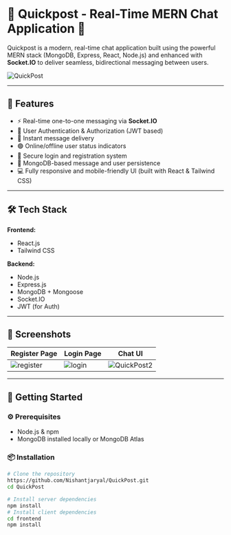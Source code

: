 # 🚀 Quickpost - Real-Time MERN Chat Application 💬

Quickpost is a modern, real-time chat application built using the powerful MERN stack (MongoDB, Express, React, Node.js) and enhanced with **Socket.IO** to deliver seamless, bidirectional messaging between users.


![QuickPost](https://github.com/user-attachments/assets/44b81295-b2df-4aa2-be66-2b1f974d351c)


---

## 🌟 Features

- ⚡ Real-time one-to-one messaging via **Socket.IO**
- 👥 User Authentication & Authorization (JWT based)
- 💬 Instant message delivery
- 🟢 Online/offline user status indicators
- 🔐 Secure login and registration system
- 🧠 MongoDB-based message and user persistence
- 💻 Fully responsive and mobile-friendly UI (built with React & Tailwind CSS)

---

## 🛠️ Tech Stack

**Frontend:**
- React.js
- Tailwind CSS

**Backend:**
- Node.js
- Express.js
- MongoDB + Mongoose
- Socket.IO
- JWT (for Auth)

---

## 📸 Screenshots


| Register Page | Login Page | Chat UI |
|---------------|------------|---------|
|![register](https://github.com/user-attachments/assets/c754abb8-c1da-4ecc-b77c-c3d8819a6b16)|![login](https://github.com/user-attachments/assets/ce382b2d-02b0-4b03-88ea-b437a57be932)|![QuickPost2](https://github.com/user-attachments/assets/30e0a936-b53a-4e06-8c55-b82b5795eb59)|

---

## 🚀 Getting Started

### ⚙️ Prerequisites

- Node.js & npm
- MongoDB installed locally or MongoDB Atlas

### 📦 Installation

```bash
# Clone the repository
https://github.com/Nishantjaryal/QuickPost.git
cd QuickPost

# Install server dependencies
npm install
# Install client dependencies
cd frontend
npm install
